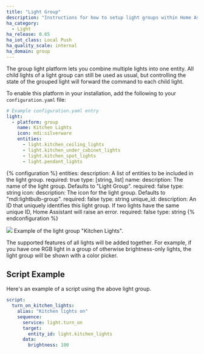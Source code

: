 ```yaml
---
title: "Light Group"
description: "Instructions for how to setup light groups within Home Assistant."
ha_category:
  - Light
ha_release: 0.65
ha_iot_class: Local Push
ha_quality_scale: internal
ha_domain: group
---
```


The group light platform lets you combine multiple lights into one entity. All child lights of a light group can still be used as usual, but controlling the state of the grouped light will forward the command to each child light.

To enable this platform in your installation, add the following to your `configuration.yaml` file:

```yaml
# Example configuration.yaml entry
light:
  - platform: group
    name: Kitchen Lights
    icon: mdi:silverware
    entities:
      - light.kitchen_ceiling_lights
      - light.kitchen_under_cabinet_lights
      - light.kitchen_spot_lights
      - light.pendant_lights
```

{% configuration %}
entities:
  description: A list of entities to be included in the light group.
  required: true
  type: [string, list]
name:
  description: The name of the light group. Defaults to "Light Group".
  required: false
  type: string
icon:
  description: The icon for the light group. Defaults to "mdi:lightbulb-group".
  required: false
  type: string
unique_id:
  description: An ID that uniquely identifies this light group. If two lights have the same unique ID, Home Assistant will raise an error.
  required: false
  type: string
{% endconfiguration %}

<p class='img'>
<img src='/images/integrations/light/group.png'>
Example of the light group "Kitchen Lights".
</p>

The supported features of all lights will be added together. For example, if you have one RGB light in a group of otherwise brightness-only lights, the light group will be shown with a color picker.

## Script Example

Here's an example of a script using the above light group.

```yaml
script:
  turn_on_kitchen_lights:
    alias: "Kitchen lights on"
    sequence:
      service: light.turn_on
      target:
        entity_id: light.kitchen_lights
      data:
        brightness: 100
```
